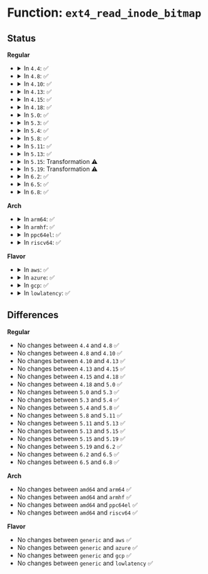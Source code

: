 # Function: <code>ext4_read_inode_bitmap</code>

## Status
<b>Regular</b>
<ul>
<li>
<details>
<summary>In <code>4.4</code>: ✅</summary>

```c
struct buffer_head *ext4_read_inode_bitmap(struct super_block *sb, ext4_group_t block_group);
```

**Collision:** Unique Static

**Inline:** No

**Transformation:** False

**Instances:**

```
In fs/ext4/ialloc.c (ffffffff812934b0)
Location: fs/ext4/ialloc.c:157
Inline: False
Direct callers:
  - fs/ext4/ialloc.c:ext4_free_inode
  - fs/ext4/ialloc.c:__ext4_new_inode
  - fs/ext4/ialloc.c:ext4_orphan_get
```
**Symbols:**

```
ffffffff812934b0-ffffffff81293bad: ext4_read_inode_bitmap (STB_LOCAL)
```
</details>
</li>
<li>
<details>
<summary>In <code>4.8</code>: ✅</summary>

```c
struct buffer_head *ext4_read_inode_bitmap(struct super_block *sb, ext4_group_t block_group);
```

**Collision:** Unique Static

**Inline:** No

**Transformation:** False

**Instances:**

```
In fs/ext4/ialloc.c (ffffffff812c0a70)
Location: fs/ext4/ialloc.c:157
Inline: False
Direct callers:
  - fs/ext4/ialloc.c:ext4_orphan_get
  - fs/ext4/ialloc.c:__ext4_new_inode
  - fs/ext4/ialloc.c:ext4_free_inode
```
**Symbols:**

```
ffffffff812c0a70-ffffffff812c115b: ext4_read_inode_bitmap (STB_LOCAL)
```
</details>
</li>
<li>
<details>
<summary>In <code>4.10</code>: ✅</summary>

```c
struct buffer_head *ext4_read_inode_bitmap(struct super_block *sb, ext4_group_t block_group);
```

**Collision:** Unique Static

**Inline:** No

**Transformation:** False

**Instances:**

```
In fs/ext4/ialloc.c (ffffffff812d60a0)
Location: fs/ext4/ialloc.c:157
Inline: False
Direct callers:
  - fs/ext4/ialloc.c:ext4_orphan_get
  - fs/ext4/ialloc.c:__ext4_new_inode
  - fs/ext4/ialloc.c:ext4_free_inode
```
**Symbols:**

```
ffffffff812d60a0-ffffffff812d678b: ext4_read_inode_bitmap (STB_LOCAL)
```
</details>
</li>
<li>
<details>
<summary>In <code>4.13</code>: ✅</summary>

```c
struct buffer_head *ext4_read_inode_bitmap(struct super_block *sb, ext4_group_t block_group);
```

**Collision:** Unique Static

**Inline:** No

**Transformation:** False

**Instances:**

```
In fs/ext4/ialloc.c (ffffffff812f4420)
Location: fs/ext4/ialloc.c:159
Inline: False
Direct callers:
  - fs/ext4/ialloc.c:ext4_orphan_get
  - fs/ext4/ialloc.c:__ext4_new_inode
  - fs/ext4/ialloc.c:ext4_free_inode
```
**Symbols:**

```
ffffffff812f4420-ffffffff812f4a6b: ext4_read_inode_bitmap (STB_LOCAL)
```
</details>
</li>
<li>
<details>
<summary>In <code>4.15</code>: ✅</summary>

```c
struct buffer_head *ext4_read_inode_bitmap(struct super_block *sb, ext4_group_t block_group);
```

**Collision:** Unique Static

**Inline:** No

**Transformation:** False

**Instances:**

```
In fs/ext4/ialloc.c (ffffffff81318b60)
Location: fs/ext4/ialloc.c:160
Inline: False
Direct callers:
  - fs/ext4/ialloc.c:ext4_orphan_get
  - fs/ext4/ialloc.c:__ext4_new_inode
  - fs/ext4/ialloc.c:ext4_free_inode
```
**Symbols:**

```
ffffffff81318b60-ffffffff813191fc: ext4_read_inode_bitmap (STB_LOCAL)
```
</details>
</li>
<li>
<details>
<summary>In <code>4.18</code>: ✅</summary>

```c
struct buffer_head *ext4_read_inode_bitmap(struct super_block *sb, ext4_group_t block_group);
```

**Collision:** Unique Static

**Inline:** No

**Transformation:** False

**Instances:**

```
In fs/ext4/ialloc.c (ffffffff81346a10)
Location: fs/ext4/ialloc.c:118
Inline: False
Direct callers:
  - fs/ext4/ialloc.c:ext4_orphan_get
  - fs/ext4/ialloc.c:__ext4_new_inode
  - fs/ext4/ialloc.c:ext4_free_inode
```
**Symbols:**

```
ffffffff81346a10-ffffffff81347011: ext4_read_inode_bitmap (STB_LOCAL)
```
</details>
</li>
<li>
<details>
<summary>In <code>5.0</code>: ✅</summary>

```c
struct buffer_head *ext4_read_inode_bitmap(struct super_block *sb, ext4_group_t block_group);
```

**Collision:** Unique Static

**Inline:** No

**Transformation:** False

**Instances:**

```
In fs/ext4/ialloc.c (ffffffff8135ebc0)
Location: fs/ext4/ialloc.c:118
Inline: False
Direct callers:
  - fs/ext4/ialloc.c:ext4_orphan_get
  - fs/ext4/ialloc.c:__ext4_new_inode
  - fs/ext4/ialloc.c:ext4_free_inode
```
**Symbols:**

```
ffffffff8135ebc0-ffffffff8135f1c1: ext4_read_inode_bitmap (STB_LOCAL)
```
</details>
</li>
<li>
<details>
<summary>In <code>5.3</code>: ✅</summary>

```c
struct buffer_head *ext4_read_inode_bitmap(struct super_block *sb, ext4_group_t block_group);
```

**Collision:** Unique Static

**Inline:** No

**Transformation:** False

**Instances:**

```
In fs/ext4/ialloc.c (ffffffff81387e20)
Location: fs/ext4/ialloc.c:118
Inline: False
Direct callers:
  - fs/ext4/ialloc.c:ext4_orphan_get
  - fs/ext4/ialloc.c:__ext4_new_inode
  - fs/ext4/ialloc.c:ext4_free_inode
```
**Symbols:**

```
ffffffff81387e20-ffffffff813883b5: ext4_read_inode_bitmap (STB_LOCAL)
```
</details>
</li>
<li>
<details>
<summary>In <code>5.4</code>: ✅</summary>

```c
struct buffer_head *ext4_read_inode_bitmap(struct super_block *sb, ext4_group_t block_group);
```

**Collision:** Unique Static

**Inline:** No

**Transformation:** False

**Instances:**

```
In fs/ext4/ialloc.c (ffffffff813a07d0)
Location: fs/ext4/ialloc.c:118
Inline: False
Direct callers:
  - fs/ext4/ialloc.c:ext4_orphan_get
  - fs/ext4/ialloc.c:__ext4_new_inode
  - fs/ext4/ialloc.c:ext4_free_inode
```
**Symbols:**

```
ffffffff813a07d0-ffffffff813a0d7a: ext4_read_inode_bitmap (STB_LOCAL)
```
</details>
</li>
<li>
<details>
<summary>In <code>5.8</code>: ✅</summary>

```c
struct buffer_head *ext4_read_inode_bitmap(struct super_block *sb, ext4_group_t block_group);
```

**Collision:** Unique Static

**Inline:** No

**Transformation:** False

**Instances:**

```
In fs/ext4/ialloc.c (ffffffff813ecb90)
Location: fs/ext4/ialloc.c:119
Inline: False
Direct callers:
  - fs/ext4/ialloc.c:ext4_orphan_get
  - fs/ext4/ialloc.c:__ext4_new_inode
  - fs/ext4/ialloc.c:ext4_free_inode
```
**Symbols:**

```
ffffffff813ecb90-ffffffff813ecfe9: ext4_read_inode_bitmap (STB_LOCAL)
```
</details>
</li>
<li>
<details>
<summary>In <code>5.11</code>: ✅</summary>

```c
struct buffer_head *ext4_read_inode_bitmap(struct super_block *sb, ext4_group_t block_group);
```

**Collision:** Unique Static

**Inline:** No

**Transformation:** False

**Instances:**

```
In fs/ext4/ialloc.c (ffffffff813fed90)
Location: fs/ext4/ialloc.c:124
Inline: False
Direct callers:
  - fs/ext4/ialloc.c:ext4_orphan_get
  - fs/ext4/ialloc.c:__ext4_new_inode
  - fs/ext4/ialloc.c:ext4_mark_inode_used
  - fs/ext4/ialloc.c:ext4_free_inode
```
**Symbols:**

```
ffffffff813fed90-ffffffff813ff1b6: ext4_read_inode_bitmap (STB_LOCAL)
```
</details>
</li>
<li>
<details>
<summary>In <code>5.13</code>: ✅</summary>

```c
struct buffer_head *ext4_read_inode_bitmap(struct super_block *sb, ext4_group_t block_group);
```

**Collision:** Unique Static

**Inline:** No

**Transformation:** False

**Instances:**

```
In fs/ext4/ialloc.c (ffffffff81404fa0)
Location: fs/ext4/ialloc.c:124
Inline: False
Direct callers:
  - fs/ext4/ialloc.c:ext4_orphan_get
  - fs/ext4/ialloc.c:__ext4_new_inode
  - fs/ext4/ialloc.c:ext4_mark_inode_used
  - fs/ext4/ialloc.c:ext4_free_inode
```
**Symbols:**

```
ffffffff81404fa0-ffffffff81405544: ext4_read_inode_bitmap (STB_LOCAL)
```
</details>
</li>
<li>
<details>
<summary>In <code>5.15</code>: Transformation ⚠️</summary>

```c
struct buffer_head *ext4_read_inode_bitmap(struct super_block *sb, ext4_group_t block_group);
```

**Collision:** Unique Static

**Inline:** No

**Transformation:** True

**Instances:**

```
In fs/ext4/ialloc.c (0)
Location: fs/ext4/ialloc.c:124
Inline: False
Direct callers:
  - fs/ext4/ialloc.c:ext4_orphan_get
  - fs/ext4/ialloc.c:__ext4_new_inode
  - fs/ext4/ialloc.c:ext4_mark_inode_used
  - fs/ext4/ialloc.c:ext4_free_inode
```
**Symbols:**

```
ffffffff814577a0-ffffffff81457d74: ext4_read_inode_bitmap (STB_LOCAL)
ffffffff81cca2a6-ffffffff81cca2ca: ext4_read_inode_bitmap.cold (STB_LOCAL)
```
</details>
</li>
<li>
<details>
<summary>In <code>5.19</code>: Transformation ⚠️</summary>

```c
struct buffer_head *ext4_read_inode_bitmap(struct super_block *sb, ext4_group_t block_group);
```

**Collision:** Unique Static

**Inline:** No

**Transformation:** True

**Instances:**

```
In fs/ext4/ialloc.c (0)
Location: fs/ext4/ialloc.c:124
Inline: False
Direct callers:
  - fs/ext4/ialloc.c:ext4_orphan_get
  - fs/ext4/ialloc.c:__ext4_new_inode
  - fs/ext4/ialloc.c:ext4_mark_inode_used
  - fs/ext4/ialloc.c:ext4_free_inode
```
**Symbols:**

```
ffffffff814d52c0-ffffffff814d5886: ext4_read_inode_bitmap (STB_LOCAL)
ffffffff81e7cfde-ffffffff81e7d002: ext4_read_inode_bitmap.cold (STB_LOCAL)
```
</details>
</li>
<li>
<details>
<summary>In <code>6.2</code>: ✅</summary>

```c
struct buffer_head *ext4_read_inode_bitmap(struct super_block *sb, ext4_group_t block_group);
```

**Collision:** Unique Static

**Inline:** No

**Transformation:** False

**Instances:**

```
In fs/ext4/ialloc.c (ffffffff8156e240)
Location: fs/ext4/ialloc.c:124
Inline: False
Direct callers:
  - fs/ext4/ialloc.c:ext4_orphan_get
  - fs/ext4/ialloc.c:__ext4_new_inode
  - fs/ext4/ialloc.c:ext4_mark_inode_used
  - fs/ext4/ialloc.c:ext4_free_inode
```
**Symbols:**

```
ffffffff8156e240-ffffffff8156e63f: ext4_read_inode_bitmap (STB_LOCAL)
```
</details>
</li>
<li>
<details>
<summary>In <code>6.5</code>: ✅</summary>

```c
struct buffer_head *ext4_read_inode_bitmap(struct super_block *sb, ext4_group_t block_group);
```

**Collision:** Unique Static

**Inline:** No

**Transformation:** False

**Instances:**

```
In fs/ext4/ialloc.c (ffffffff815a6100)
Location: fs/ext4/ialloc.c:124
Inline: False
Direct callers:
  - fs/ext4/ialloc.c:ext4_orphan_get
  - fs/ext4/ialloc.c:__ext4_new_inode
  - fs/ext4/ialloc.c:ext4_mark_inode_used
  - fs/ext4/ialloc.c:ext4_free_inode
```
**Symbols:**

```
ffffffff815a6100-ffffffff815a64eb: ext4_read_inode_bitmap (STB_LOCAL)
```
</details>
</li>
<li>
<details>
<summary>In <code>6.8</code>: ✅</summary>

```c
struct buffer_head *ext4_read_inode_bitmap(struct super_block *sb, ext4_group_t block_group);
```

**Collision:** Unique Static

**Inline:** No

**Transformation:** False

**Instances:**

```
In fs/ext4/ialloc.c (ffffffff815def70)
Location: fs/ext4/ialloc.c:124
Inline: False
Direct callers:
  - fs/ext4/ialloc.c:ext4_orphan_get
  - fs/ext4/ialloc.c:__ext4_new_inode
  - fs/ext4/ialloc.c:ext4_mark_inode_used
  - fs/ext4/ialloc.c:ext4_free_inode
```
**Symbols:**

```
ffffffff815def70-ffffffff815df36a: ext4_read_inode_bitmap (STB_LOCAL)
```
</details>
</li>
</ul>
<b>Arch</b>
<ul>
<li>
<details>
<summary>In <code>arm64</code>: ✅</summary>

```c
struct buffer_head *ext4_read_inode_bitmap(struct super_block *sb, ext4_group_t block_group);
```

**Collision:** Unique Static

**Inline:** No

**Transformation:** False

**Instances:**

```
In fs/ext4/ialloc.c (ffff800010473f60)
Location: fs/ext4/ialloc.c:118
Inline: False
Direct callers:
  - fs/ext4/ialloc.c:ext4_orphan_get
  - fs/ext4/ialloc.c:__ext4_new_inode
  - fs/ext4/ialloc.c:ext4_free_inode
```
**Symbols:**

```
ffff800010473f60-ffff80001047454c: ext4_read_inode_bitmap (STB_LOCAL)
```
</details>
</li>
<li>
<details>
<summary>In <code>armhf</code>: ✅</summary>

```c
struct buffer_head *ext4_read_inode_bitmap(struct super_block *sb, ext4_group_t block_group);
```

**Collision:** Unique Static

**Inline:** No

**Transformation:** False

**Instances:**

```
In fs/ext4/ialloc.c (c0635368)
Location: fs/ext4/ialloc.c:118
Inline: False
Direct callers:
  - fs/ext4/ialloc.c:ext4_orphan_get
  - fs/ext4/ialloc.c:__ext4_new_inode
  - fs/ext4/ialloc.c:ext4_free_inode
```
**Symbols:**

```
c0635368-c0635ad4: ext4_read_inode_bitmap (STB_LOCAL)
```
</details>
</li>
<li>
<details>
<summary>In <code>ppc64el</code>: ✅</summary>

```c
struct buffer_head *ext4_read_inode_bitmap(struct super_block *sb, ext4_group_t block_group);
```

**Collision:** Unique Static

**Inline:** No

**Transformation:** False

**Instances:**

```
In fs/ext4/ialloc.c (c0000000005952a0)
Location: fs/ext4/ialloc.c:118
Inline: False
Direct callers:
  - fs/ext4/ialloc.c:ext4_orphan_get
  - fs/ext4/ialloc.c:__ext4_new_inode
  - fs/ext4/ialloc.c:ext4_free_inode
```
**Symbols:**

```
c0000000005952a0-c000000000595b18: ext4_read_inode_bitmap (STB_LOCAL)
```
</details>
</li>
<li>
<details>
<summary>In <code>riscv64</code>: ✅</summary>

```c
struct buffer_head *ext4_read_inode_bitmap(struct super_block *sb, ext4_group_t block_group);
```

**Collision:** Unique Static

**Inline:** No

**Transformation:** False

**Instances:**

```
In fs/ext4/ialloc.c (ffffffe0002ff9da)
Location: fs/ext4/ialloc.c:118
Inline: False
Direct callers:
  - fs/ext4/ialloc.c:ext4_orphan_get
  - fs/ext4/ialloc.c:__ext4_new_inode
  - fs/ext4/ialloc.c:ext4_free_inode
```
**Symbols:**

```
ffffffe0002ff9da-ffffffe000300016: ext4_read_inode_bitmap (STB_LOCAL)
```
</details>
</li>
</ul>
<b>Flavor</b>
<ul>
<li>
<details>
<summary>In <code>aws</code>: ✅</summary>

```c
struct buffer_head *ext4_read_inode_bitmap(struct super_block *sb, ext4_group_t block_group);
```

**Collision:** Unique Static

**Inline:** No

**Transformation:** False

**Instances:**

```
In fs/ext4/ialloc.c (ffffffff81398db0)
Location: fs/ext4/ialloc.c:118
Inline: False
Direct callers:
  - fs/ext4/ialloc.c:ext4_orphan_get
  - fs/ext4/ialloc.c:__ext4_new_inode
  - fs/ext4/ialloc.c:ext4_free_inode
```
**Symbols:**

```
ffffffff81398db0-ffffffff8139935a: ext4_read_inode_bitmap (STB_LOCAL)
```
</details>
</li>
<li>
<details>
<summary>In <code>azure</code>: ✅</summary>

```c
struct buffer_head *ext4_read_inode_bitmap(struct super_block *sb, ext4_group_t block_group);
```

**Collision:** Unique Static

**Inline:** No

**Transformation:** False

**Instances:**

```
In fs/ext4/ialloc.c (ffffffff81389840)
Location: fs/ext4/ialloc.c:118
Inline: False
Direct callers:
  - fs/ext4/ialloc.c:ext4_orphan_get
  - fs/ext4/ialloc.c:__ext4_new_inode
  - fs/ext4/ialloc.c:ext4_free_inode
```
**Symbols:**

```
ffffffff81389840-ffffffff81389dea: ext4_read_inode_bitmap (STB_LOCAL)
```
</details>
</li>
<li>
<details>
<summary>In <code>gcp</code>: ✅</summary>

```c
struct buffer_head *ext4_read_inode_bitmap(struct super_block *sb, ext4_group_t block_group);
```

**Collision:** Unique Static

**Inline:** No

**Transformation:** False

**Instances:**

```
In fs/ext4/ialloc.c (ffffffff81396610)
Location: fs/ext4/ialloc.c:118
Inline: False
Direct callers:
  - fs/ext4/ialloc.c:ext4_orphan_get
  - fs/ext4/ialloc.c:__ext4_new_inode
  - fs/ext4/ialloc.c:ext4_free_inode
```
**Symbols:**

```
ffffffff81396610-ffffffff81396bba: ext4_read_inode_bitmap (STB_LOCAL)
```
</details>
</li>
<li>
<details>
<summary>In <code>lowlatency</code>: ✅</summary>

```c
struct buffer_head *ext4_read_inode_bitmap(struct super_block *sb, ext4_group_t block_group);
```

**Collision:** Unique Static

**Inline:** No

**Transformation:** False

**Instances:**

```
In fs/ext4/ialloc.c (ffffffff813aa870)
Location: fs/ext4/ialloc.c:118
Inline: False
Direct callers:
  - fs/ext4/ialloc.c:ext4_orphan_get
  - fs/ext4/ialloc.c:__ext4_new_inode
  - fs/ext4/ialloc.c:ext4_free_inode
```
**Symbols:**

```
ffffffff813aa870-ffffffff813aaea6: ext4_read_inode_bitmap (STB_LOCAL)
```
</details>
</li>
</ul>

## Differences
<b>Regular</b>
<ul>
<li>
No changes between <code>4.4</code> and <code>4.8</code> ✅
</li>
<li>
No changes between <code>4.8</code> and <code>4.10</code> ✅
</li>
<li>
No changes between <code>4.10</code> and <code>4.13</code> ✅
</li>
<li>
No changes between <code>4.13</code> and <code>4.15</code> ✅
</li>
<li>
No changes between <code>4.15</code> and <code>4.18</code> ✅
</li>
<li>
No changes between <code>4.18</code> and <code>5.0</code> ✅
</li>
<li>
No changes between <code>5.0</code> and <code>5.3</code> ✅
</li>
<li>
No changes between <code>5.3</code> and <code>5.4</code> ✅
</li>
<li>
No changes between <code>5.4</code> and <code>5.8</code> ✅
</li>
<li>
No changes between <code>5.8</code> and <code>5.11</code> ✅
</li>
<li>
No changes between <code>5.11</code> and <code>5.13</code> ✅
</li>
<li>
No changes between <code>5.13</code> and <code>5.15</code> ✅
</li>
<li>
No changes between <code>5.15</code> and <code>5.19</code> ✅
</li>
<li>
No changes between <code>5.19</code> and <code>6.2</code> ✅
</li>
<li>
No changes between <code>6.2</code> and <code>6.5</code> ✅
</li>
<li>
No changes between <code>6.5</code> and <code>6.8</code> ✅
</li>
</ul>
<b>Arch</b>
<ul>
<li>
No changes between <code>amd64</code> and <code>arm64</code> ✅
</li>
<li>
No changes between <code>amd64</code> and <code>armhf</code> ✅
</li>
<li>
No changes between <code>amd64</code> and <code>ppc64el</code> ✅
</li>
<li>
No changes between <code>amd64</code> and <code>riscv64</code> ✅
</li>
</ul>
<b>Flavor</b>
<ul>
<li>
No changes between <code>generic</code> and <code>aws</code> ✅
</li>
<li>
No changes between <code>generic</code> and <code>azure</code> ✅
</li>
<li>
No changes between <code>generic</code> and <code>gcp</code> ✅
</li>
<li>
No changes between <code>generic</code> and <code>lowlatency</code> ✅
</li>
</ul>
